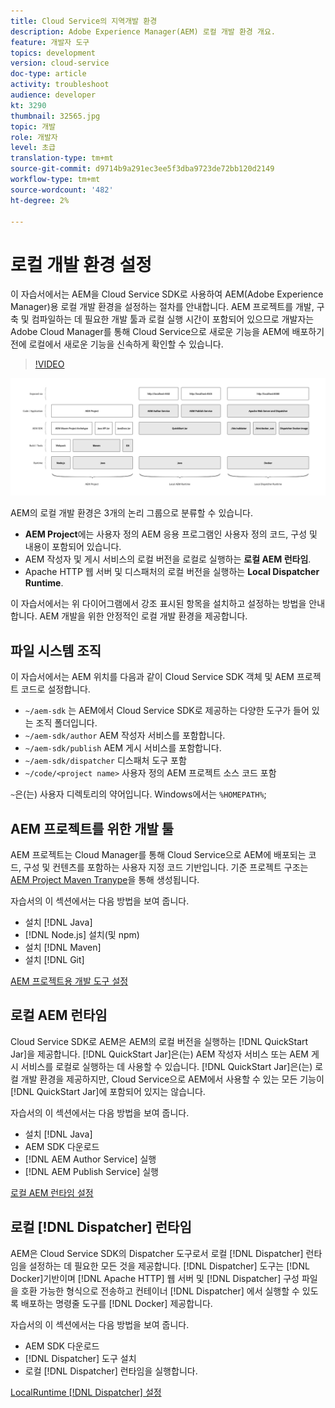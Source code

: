 ```yaml
---
title: Cloud Service의 지역개발 환경
description: Adobe Experience Manager(AEM) 로컬 개발 환경 개요.
feature: 개발자 도구
topics: development
version: cloud-service
doc-type: article
activity: troubleshoot
audience: developer
kt: 3290
thumbnail: 32565.jpg
topic: 개발
role: 개발자
level: 초급
translation-type: tm+mt
source-git-commit: d9714b9a291ec3ee5f3dba9723de72bb120d2149
workflow-type: tm+mt
source-wordcount: '482'
ht-degree: 2%

---
```



# 로컬 개발 환경 설정

이 자습서에서는 AEM을 Cloud Service SDK로 사용하여 AEM(Adobe Experience Manager)용 로컬 개발 환경을 설정하는 절차를 안내합니다. AEM 프로젝트를 개발, 구축 및 컴파일하는 데 필요한 개발 툴과 로컬 실행 시간이 포함되어 있으므로 개발자는 Adobe Cloud Manager를 통해 Cloud Service으로 새로운 기능을 AEM에 배포하기 전에 로컬에서 새로운 기능을 신속하게 확인할 수 있습니다.

>[!VIDEO](https://video.tv.adobe.com/v/32565/?quality=12&learn=on)

![Cloud Service 로컬 개발 환경 기술 스택으로서 AEM](./assets/overview/aem-sdk-technology-stack.png)

AEM의 로컬 개발 환경은 3개의 논리 그룹으로 분류할 수 있습니다.

+ __AEM Project__&#x200B;에는 사용자 정의 AEM 응용 프로그램인 사용자 정의 코드, 구성 및 내용이 포함되어 있습니다.
+ AEM 작성자 및 게시 서비스의 로컬 버전을 로컬로 실행하는 __로컬 AEM 런타임__.
+ Apache HTTP 웹 서버 및 디스패처의 로컬 버전을 실행하는 __Local Dispatcher Runtime__.

이 자습서에서는 위 다이어그램에서 강조 표시된 항목을 설치하고 설정하는 방법을 안내합니다. AEM 개발을 위한 안정적인 로컬 개발 환경을 제공합니다.

## 파일 시스템 조직

이 자습서에서는 AEM 위치를 다음과 같이 Cloud Service SDK 객체 및 AEM 프로젝트 코드로 설정합니다.

+ `~/aem-sdk` 는 AEM에서 Cloud Service SDK로 제공하는 다양한 도구가 들어 있는 조직 폴더입니다.
+ `~/aem-sdk/author` AEM 작성자 서비스를 포함합니다.
+ `~/aem-sdk/publish` AEM 게시 서비스를 포함합니다.
+ `~/aem-sdk/dispatcher` 디스패처 도구 포함
+ `~/code/<project name>` 사용자 정의 AEM 프로젝트 소스 코드 포함

`~`은(는) 사용자 디렉토리의 약어입니다. Windows에서는 `%HOMEPATH%`;

## AEM 프로젝트를 위한 개발 툴

AEM 프로젝트는 Cloud Manager를 통해 Cloud Service으로 AEM에 배포되는 코드, 구성 및 컨텐츠를 포함하는 사용자 지정 코드 기반입니다. 기준 프로젝트 구조는 [AEM Project Maven Tranype](https://github.com/adobe/aem-project-archetype)을 통해 생성됩니다.

자습서의 이 섹션에서는 다음 방법을 보여 줍니다.

+  설치 [!DNL Java]
+ [!DNL Node.js] 설치(및 npm)
+  설치 [!DNL Maven]
+  설치 [!DNL Git]

[AEM 프로젝트용 개발 도구 설정](./development-tools.md)

## 로컬 AEM 런타임

Cloud Service SDK로 AEM은 AEM의 로컬 버전을 실행하는 [!DNL QuickStart Jar]을 제공합니다. [!DNL QuickStart Jar]은(는) AEM 작성자 서비스 또는 AEM 게시 서비스를 로컬로 실행하는 데 사용할 수 있습니다. [!DNL QuickStart Jar]은(는) 로컬 개발 환경을 제공하지만, Cloud Service으로 AEM에서 사용할 수 있는 모든 기능이 [!DNL QuickStart Jar]에 포함되어 있지는 않습니다.

자습서의 이 섹션에서는 다음 방법을 보여 줍니다.

+  설치 [!DNL Java]
+ AEM SDK 다운로드
+ [!DNL AEM Author Service] 실행
+ [!DNL AEM Publish Service] 실행

[로컬 AEM 런타임 설정](./aem-runtime.md)

## 로컬 [!DNL Dispatcher] 런타임

AEM은 Cloud Service SDK의 Dispatcher 도구로서 로컬 [!DNL Dispatcher] 런타임을 설정하는 데 필요한 모든 것을 제공합니다. [!DNL Dispatcher] 도구는  [!DNL Docker]기반이며  [!DNL Apache HTTP] 웹 서버 및  [!DNL Dispatcher] 구성 파일을 호환 가능한 형식으로 전송하고 컨테이너 [!DNL Dispatcher] 에서 실행할 수 있도록 배포하는 명령줄 도구를  [!DNL Docker] 제공합니다.

자습서의 이 섹션에서는 다음 방법을 보여 줍니다.

+ AEM SDK 다운로드
+ [!DNL Dispatcher] 도구 설치
+ 로컬 [!DNL Dispatcher] 런타임을 실행합니다.

[LocalRuntime  [!DNL Dispatcher] 설정](./dispatcher-tools.md)
